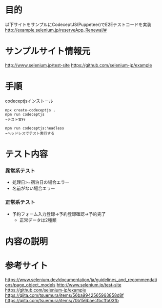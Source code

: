 # 目的
以下サイトをサンプルにCodeceptJS(Puppeteer)でE2Eテストコードを実装
http://example.selenium.jp/reserveApp_Renewal/#
# サンプルサイト情報元
http://www.selenium.jp/test-site
https://github.com/selenium-jp/example

# 手順
codeceptjsインストール

```
npx create-codeceptjs .
npm run codeceptjs
→テスト実行

npm run codeceptjs:headless
→ヘッドレスでテスト実行する
```
# テスト内容
### 異常系テスト
- 処理日>=宿泊日の場合エラー
- 名前がない場合エラー
### 正常系テスト
- 予約フォーム入力登録→予約登録確認→予約完了
    - 正常データは2種類

# 内容の説明

# 参考サイト
https://www.selenium.dev/documentation/ja/guidelines_and_recommendations/page_object_models
http://www.selenium.jp/test-site
https://github.com/selenium-jp/example
https://qiita.com/tsuemura/items/56ba9942565963858d8f
https://qiita.com/tsuemura/items/70b156baecfbcffb03fb
